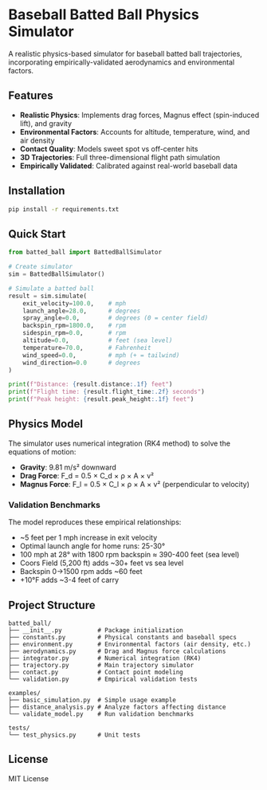 # Baseball Batted Ball Physics Simulator

A realistic physics-based simulator for baseball batted ball trajectories, incorporating empirically-validated aerodynamics and environmental factors.

## Features

- **Realistic Physics**: Implements drag forces, Magnus effect (spin-induced lift), and gravity
- **Environmental Factors**: Accounts for altitude, temperature, wind, and air density
- **Contact Quality**: Models sweet spot vs off-center hits
- **3D Trajectories**: Full three-dimensional flight path simulation
- **Empirically Validated**: Calibrated against real-world baseball data

## Installation

```bash
pip install -r requirements.txt
```

## Quick Start

```python
from batted_ball import BattedBallSimulator

# Create simulator
sim = BattedBallSimulator()

# Simulate a batted ball
result = sim.simulate(
    exit_velocity=100.0,    # mph
    launch_angle=28.0,      # degrees
    spray_angle=0.0,        # degrees (0 = center field)
    backspin_rpm=1800.0,    # rpm
    sidespin_rpm=0.0,       # rpm
    altitude=0.0,           # feet (sea level)
    temperature=70.0,       # Fahrenheit
    wind_speed=0.0,         # mph (+ = tailwind)
    wind_direction=0.0      # degrees
)

print(f"Distance: {result.distance:.1f} feet")
print(f"Flight time: {result.flight_time:.2f} seconds")
print(f"Peak height: {result.peak_height:.1f} feet")
```

## Physics Model

The simulator uses numerical integration (RK4 method) to solve the equations of motion:

- **Gravity**: 9.81 m/s² downward
- **Drag Force**: F_d = 0.5 × C_d × ρ × A × v²
- **Magnus Force**: F_l = 0.5 × C_l × ρ × A × v² (perpendicular to velocity)

### Validation Benchmarks

The model reproduces these empirical relationships:

- ~5 feet per 1 mph increase in exit velocity
- Optimal launch angle for home runs: 25-30°
- 100 mph at 28° with 1800 rpm backspin ≈ 390-400 feet (sea level)
- Coors Field (5,200 ft) adds ~30+ feet vs sea level
- Backspin 0→1500 rpm adds ~60 feet
- +10°F adds ~3-4 feet of carry

## Project Structure

```
batted_ball/
├── __init__.py          # Package initialization
├── constants.py         # Physical constants and baseball specs
├── environment.py       # Environmental factors (air density, etc.)
├── aerodynamics.py      # Drag and Magnus force calculations
├── integrator.py        # Numerical integration (RK4)
├── trajectory.py        # Main trajectory simulator
├── contact.py           # Contact point modeling
└── validation.py        # Empirical validation tests

examples/
├── basic_simulation.py  # Simple usage example
├── distance_analysis.py # Analyze factors affecting distance
└── validate_model.py    # Run validation benchmarks

tests/
└── test_physics.py      # Unit tests
```

## License

MIT License
